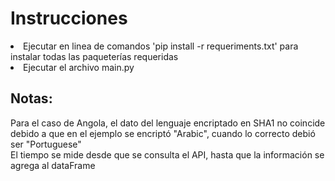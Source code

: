 <h1>Instrucciones</h1>

<li>Ejecutar en linea de comandos 'pip install -r requeriments.txt' para instalar todas las paqueterías requeridas</li>
<li>Ejecutar el archivo main.py</li>

<h2>Notas:</h2>
<span>Para el caso de Angola, el dato del lenguaje encriptado en SHA1 no coincide debido a que en el ejemplo se encriptó "Arabic", cuando lo correcto debió ser "Portuguese"</span>
<br>
<span>El tiempo se mide desde que se consulta el API, hasta que la información se agrega al dataFrame</span>